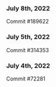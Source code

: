 ### July 8th, 2022

Commit #189622

### July 5th, 2022

Commit #314353


### July 4th, 2022

Commit #72281
